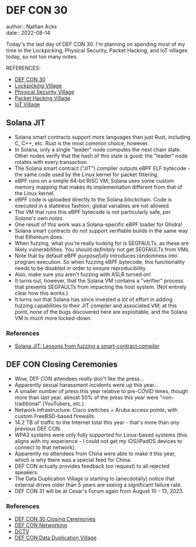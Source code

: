 # DEF CON 30

author:: Nathan Acks  
date:: 2022-08-14

Today's the last day of DEF CON 30. I'm planning on spending most of my time in the Lockpicking, Physical Security, Packet Hacking, and IoT villages today, so not too many notes.

REFERENCES:

* [DEF CON 30](https://defcon.org/html/defcon-30/dc-30-index.html)
* [Lockpicking Village](https://forum.defcon.org/node/240932)
* [Physical Security Village](https://bypassvillage.org)
* [Packet Hacking Village](https://www.wallofsheep.com/)
* [IoT Village](https://iotvillage.org/defcon.html)

## Solana JIT

* Solana smart contracts support more languages than just Rust, including C, C++, etc. Rust is the most common choice, however.
* In Solana, only a single "leader" node computes the next chain state. Other nodes verify that the hash of this state is good; the "leader" node rotates with every transaction.
* The Solana smart contract ("JIT") compiler outputs eBPF ELF bytecode - the same code used by the Linux kernel for packet filtering.
* eBPF runs on a simple 64-bit RISC VM; Solana uses some custom memory mapping that makes its implementation different from that of the Linux kernel.
* eBPF code is uploaded directly to the Solana blockchain. Code is executed in a stateless fashion; global variables are not allowed.
* The VM that runs this eBPF bytecode is not particularly safe, *per Solana's own notes*.
* One result of this work was a Solana-specific eBPF loader for Ghidra!
* Solana smart contracts do not support verifiable builds in the same way that Ethereum does.
* When fuzzing, what you're really looking for is SEGFAULTs, as these are likely vulnerabilities. You should *definitely* not get SEGFAULTs from VMs.
* Note that by default eBPF *purposefully* introduces randomness into program execution. So when fuzzing eBPF bytecode, this functionality needs to be disabled in order to ensure reproducibility.
* Also, make sure you aren't fuzzing with ASLR turned on!
* It turns out, however, that the Solana VM contains a "verifier" process that prevents SEGFAULTs from impacting the host system. (Not entirely clear how this works.)
* It turns out that Solana has since invested *a lot* of effort in adding fuzzing capabilities to their JIT compiler and associated VM; at this point, none of the bugs discovered here are exploitable, and the Solana VM is *much* more locked-down.

### References

* [Solana JIT: Lessons from fuzzing a smart-contract compiler](https://forum.defcon.org/node/242283)

## DEF CON Closing Ceremonies

* Wow, DEF CON attendees *really* don't like the press...
* Apparently sexual harassment incidents were up this year...
* A smaller number of press this year relative to pre-COVID times, though more than last year. almost 50% of the press this year were "non-traditional" (YouTubers, etc.).
* Network infrastructure: Cisco switches + Aruba access points, with custom FreeBSD-based firewalls.
* 14.2 TB of traffic to the Internet total this year - that's more than *any* previous DEF CON.
* WPA3 systems were only fully supported for Linux-based systems (this aligns with my experience - I could not get my iOS/iPadOS devices to connect to that network).
* Apparently no attendees from China were able to make it this year, which is why there was a special feed for China.
* DEF CON actually provides feedback (on request) to all rejected speakers.
* The Data Duplication Village is starting to (anecdotally) notice that external drives older than 5 years are seeing a significant failure rate.
* DEF CON 31 will be at Cesar's Forum again from August 10 - 13, 2023.

### References

* [DEF CON 30 Closing Ceremonies](assets/def-con-30-closing-slides.pdf)
* [DEF CON Networking](https://noc.defcon.org)
* [DCTV](https://dctv.defcon.org)
* [DEF CON Data Duplication Village](https://dcddv.org/)

